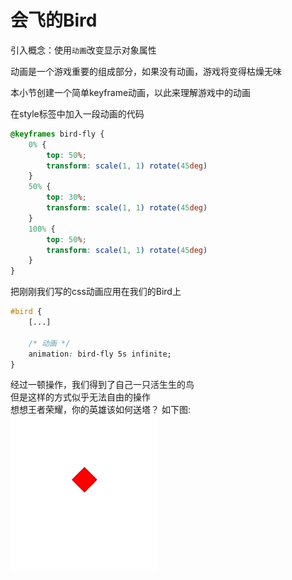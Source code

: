 # 会飞的Bird

引入概念：使用`动画`改变显示对象属性

动画是一个游戏重要的组成部分，如果没有动画，游戏将变得枯燥无味

本小节创建一个简单keyframe动画，以此来理解游戏中的动画

在style标签中加入一段动画的代码
```css
@keyframes bird-fly {
    0% {
        top: 50%;
        transform: scale(1, 1) rotate(45deg)
    }
    50% {
        top: 30%;
        transform: scale(1, 1) rotate(45deg)
    }
    100% {
        top: 50%;
        transform: scale(1, 1) rotate(45deg)
    }
}
```

把刚刚我们写的css动画应用在我们的Bird上  
```css
#bird {
    [...]
    
    /* 动画 */
    animation: bird-fly 5s infinite;
}
```

经过一顿操作，我们得到了自己一只活生生的鸟  
但是这样的方式似乎无法自由的操作  
想想王者荣耀，你的英雄该如何送塔？
如下图:  
![02_1.gif](../images/02_1.gif)
